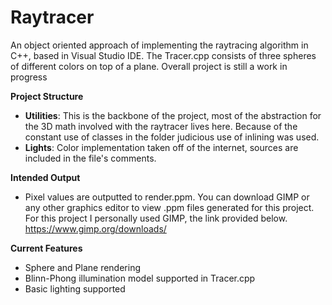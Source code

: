 # Raytracer

An object oriented approach of implementing the raytracing algorithm in C++, based in Visual Studio IDE. The Tracer.cpp consists of three spheres of different colors on top of a plane. Overall project is still a work in progress

**Project Structure**

- **Utilities**: This is the backbone of the project, most of the abstraction for the 3D math involved with the raytracer lives here. Because of the constant use of classes in the folder judicious use of inlining was used. 
- **Lights**: Color implementation taken off of the internet, sources are included in the file's comments.

**Intended Output**

- Pixel values are outputted to render.ppm. You can download GIMP or any other graphics editor to view .ppm files generated for this project.
For this project I personally used GIMP, the link provided below.
https://www.gimp.org/downloads/

**Current Features**

- Sphere and Plane rendering
- Blinn-Phong illumination model supported in Tracer.cpp
- Basic lighting supported
